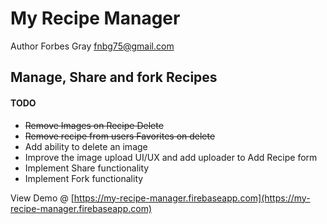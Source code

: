 # My Recipe Manager
Author Forbes Gray <fnbg75@gmail.com>

## Manage, Share and fork Recipes

#### TODO

- ~~Remove Images on Recipe Delete~~
- ~~Remove recipe from users Favorites on delete~~
- Add ability to delete an image
- Improve the image upload UI/UX and add uploader to Add Recipe form
- Implement Share functionality
- Implement Fork functionality

View Demo @ [https://my-recipe-manager.firebaseapp.com](https://my-recipe-manager.firebaseapp.com)
